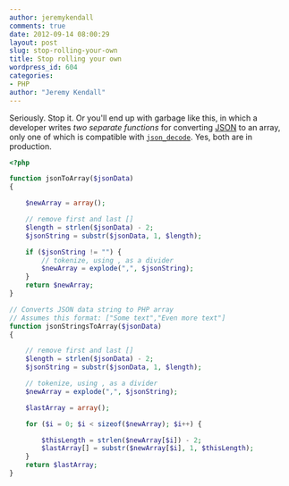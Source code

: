 ```yaml
---
author: jeremykendall
comments: true
date: 2012-09-14 08:00:29
layout: post
slug: stop-rolling-your-own
title: Stop rolling your own
wordpress_id: 604
categories:
- PHP
author: "Jeremy Kendall"
---
```


Seriously.  Stop it.  Or you'll end up with garbage like this, in which a developer 
writes _two separate functions_ for converting [JSON](http://www.json.org/) to 
an array, only one of which is compatible with [`json_decode`](http://php.net/manual/en/function.json-decode.php). 
Yes, both are in production.
    
```php
<?php

function jsonToArray($jsonData)
{

    $newArray = array();

    // remove first and last []
    $length = strlen($jsonData) - 2;
    $jsonString = substr($jsonData, 1, $length);

    if ($jsonString != "") {
        // tokenize, using , as a divider
        $newArray = explode(",", $jsonString);
    }
    return $newArray;
}

// Converts JSON data string to PHP array
// Assumes this format: ["Some text","Even more text"]
function jsonStringsToArray($jsonData)
{

    // remove first and last []
    $length = strlen($jsonData) - 2;
    $jsonString = substr($jsonData, 1, $length);

    // tokenize, using , as a divider
    $newArray = explode(",", $jsonString);

    $lastArray = array();

    for ($i = 0; $i < sizeof($newArray); $i++) {

        $thisLength = strlen($newArray[$i]) - 2;
        $lastArray[] = substr($newArray[$i], 1, $thisLength);
    }
    return $lastArray;
}
```

